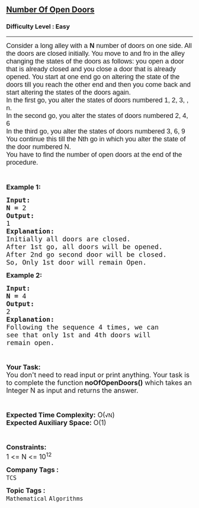 <h2><a href="https://www.geeksforgeeks.org/problems/number-of-open-doors1552/1?page=3&category=Mathematical&sortBy=submissions">Number Of Open Doors</a></h2><h3>Difficulty Level : Easy</h3><hr><div class="problems_problem_content__Xm_eO"><p><span style="font-size:18px"><span style="font-family:arial,helvetica,sans-serif">Consider a long alley with a <strong>N</strong> number of doors on one side. All the doors are closed initially. You move to and fro in the alley changing the states of the doors as follows: you open a door that is already closed and you close a door that is already opened. You start at one end go on altering the state of the doors till you reach the other end and then you come back and start altering the states of the doors again.</span><br>
<span style="font-family:arial,helvetica,sans-serif">In the first go, you alter the states of doors numbered 1, 2, 3,  , n.</span><br>
<span style="font-family:arial,helvetica,sans-serif">In the second go, you alter the states of doors numbered 2, 4, 6</span><br>
<span style="font-family:arial,helvetica,sans-serif">In the third go, you alter the states of doors numbered 3, 6, 9 </span><br>
<span style="font-family:arial,helvetica,sans-serif">You continue this till the Nth go in which you alter the state of the door numbered N.</span><br>
<span style="font-family:arial,helvetica,sans-serif">You have to find the number of open doors at the end of the procedure.</span></span></p>

<p>&nbsp;</p>

<p><span style="font-size:18px"><strong>Example 1:</strong></span></p>

<pre><span style="font-size:18px"><strong>Input:
N =</strong> 2</span>
<span style="font-size:18px"><strong>Output:</strong></span>
<span style="font-size:18px">1</span>
<span style="font-size:18px"><strong>Explanation:</strong></span>
<span style="font-size:18px">Initially all doors are closed.
After 1st go, all doors will be opened.
After 2nd go second door will be closed.
So, Only 1st door will remain Open.</span></pre>

<p><span style="font-size:18px"><strong>Example 2:</strong></span></p>

<pre><span style="font-size:18px"><strong>Input:
N =</strong> 4</span>
<span style="font-size:18px"><strong>Output:</strong></span>
<span style="font-size:18px">2</span>
<span style="font-size:18px"><strong>Explanation:</strong></span>
<span style="font-size:18px">Following the sequence 4 times, we can
see that only 1st and 4th doors will
remain open.</span></pre>

<p>&nbsp;</p>

<p><span style="font-size:18px"><strong>Your Task:</strong><br>
You don't need to read input or print anything. Your task is to complete the function <strong>noOfOpenDoors()</strong> which takes an Integer N as input and returns the answer.</span></p>

<p>&nbsp;</p>

<p><span style="font-size:18px"><strong>Expected Time Complexity:</strong> O(</span>√N<span style="font-size:18px">)<br>
<strong>Expected Auxiliary Space:</strong> O(1)</span></p>

<p>&nbsp;</p>

<p><span style="font-size:18px"><strong>Constraints:</strong></span><br>
<span style="font-size:18px">1 &lt;= N &lt;= 10<sup>12</sup></span></p>
</div><p><span style=font-size:18px><strong>Company Tags : </strong><br><code>TCS</code>&nbsp;<br><p><span style=font-size:18px><strong>Topic Tags : </strong><br><code>Mathematical</code>&nbsp;<code>Algorithms</code>&nbsp;